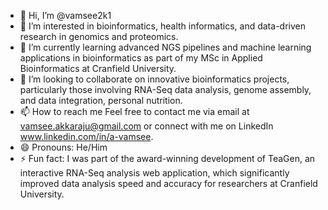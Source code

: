 - 👋 Hi, I’m @vamsee2k1
- 👀 I’m interested in bioinformatics, health informatics, and data-driven research in genomics and proteomics.
- 🌱 I’m currently learning advanced NGS pipelines and machine learning applications in bioinformatics as part of my MSc in Applied Bioinformatics at Cranfield University.
- 💞️ I’m looking to collaborate on innovative bioinformatics projects, particularly those involving RNA-Seq data analysis, genome assembly, and data integration, personal nutrition.
- 📫 How to reach me Feel free to contact me via email at vamsee.akkaraju@gmail.com or connect with me on LinkedIn www.linkedin.com/in/a-vamsee.
- 😄 Pronouns: He/Him
- ⚡ Fun fact: I was part of the award-winning development of TeaGen, an interactive RNA-Seq analysis web application, which significantly improved data analysis speed and accuracy for researchers at Cranfield University.

<!---
vamsee2k1/vamsee2k1 is a ✨ special ✨ repository because its `README.md` (this file) appears on your GitHub profile.
You can click the Preview link to take a look at your changes.
--->
